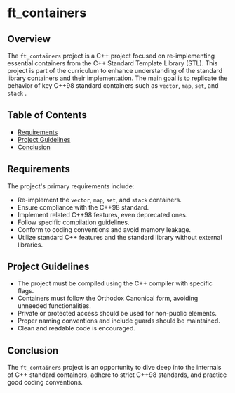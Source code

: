 # ft_containers

## Overview

The `ft_containers` project is a C++ project focused on re-implementing essential containers from the C++ Standard Template Library (STL). This project is part of the curriculum to enhance understanding of the standard library containers and their implementation. The main goal is to replicate the behavior of key C++98 standard containers such as `vector`, `map`, `set`, and `stack` .

## Table of Contents

- [Requirements](#requirements)
- [Project Guidelines](#project-guidelines)
- [Conclusion](#conclusion)

## Requirements

The project's primary requirements include:

- Re-implement the `vector`, `map`, `set`, and `stack` containers.
- Ensure compliance with the C++98 standard.
- Implement related C++98 features, even deprecated ones.
- Follow specific compilation guidelines.
- Conform to coding conventions and avoid memory leakage.
- Utilize standard C++ features and the standard library without external libraries.

## Project Guidelines

- The project must be compiled using the C++ compiler with specific flags.
- Containers must follow the Orthodox Canonical form, avoiding unneeded functionalities.
- Private or protected access should be used for non-public elements.
- Proper naming conventions and include guards should be maintained.
- Clean and readable code is encouraged.

## Conclusion

The `ft_containers` project is an opportunity to dive deep into the internals of C++ standard containers, adhere to strict C++98 standards, and practice good coding conventions.


